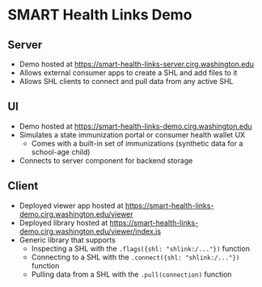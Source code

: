 # SMART Health Links Demo

## Server

* Demo hosted at https://smart-health-links-server.cirg.washington.edu
* Allows external consumer apps to create a SHL and add files to it
* Allows SHL clients to connect and pull data from any active SHL

## UI

* Demo hosted at https://smart-health-links-demo.cirg.washington.edu
* Simulates a state immunization portal or consumer health wallet UX
  * Comes with a built-in set of immunizations (synthetic data for a school-age child)
* Connects to server component for backend storage

## Client
* Deployed viewer app hosted at https://smart-health-links-demo.cirg.washington.edu/viewer
* Deployed library hosted at https://smart-health-links-demo.cirg.washington.edu/viewer/index.js
* Generic library that supports
  * Inspecting a SHL with the `.flags({shl: "shlink:/..."})` function
  * Connecting to a SHL with the `.connect({shl: "shlink:/..."})` function
  * Pulling data from a SHL with the `.pull(connection)` function
